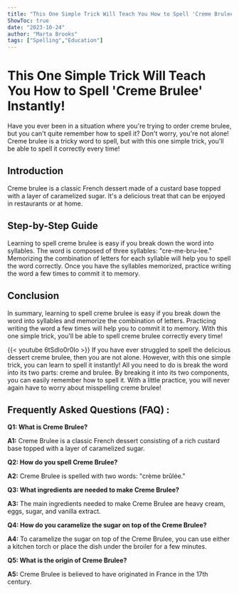 ```yaml
---
title: "This One Simple Trick Will Teach You How to Spell 'Creme Brulee' Instantly!"
ShowToc: true 
date: "2023-10-24"
author: "Marta Brooks" 
tags: ["Spelling","Education"]
---
```

# This One Simple Trick Will Teach You How to Spell 'Creme Brulee' Instantly!

Have you ever been in a situation where you're trying to order creme brulee, but you can't quite remember how to spell it? Don't worry, you're not alone! Creme brulee is a tricky word to spell, but with this one simple trick, you'll be able to spell it correctly every time!

## Introduction

Creme brulee is a classic French dessert made of a custard base topped with a layer of caramelized sugar. It's a delicious treat that can be enjoyed in restaurants or at home.

## Step-by-Step Guide

Learning to spell creme brulee is easy if you break down the word into syllables. The word is composed of three syllables: "cre-me-bru-lee." Memorizing the combination of letters for each syllable will help you to spell the word correctly. Once you have the syllables memorized, practice writing the word a few times to commit it to memory.

## Conclusion

In summary, learning to spell creme brulee is easy if you break down the word into syllables and memorize the combination of letters. Practicing writing the word a few times will help you to commit it to memory. With this one simple trick, you'll be able to spell creme brulee correctly every time!

{{< youtube 6tSdlo0r0Io >}} 
If you have ever struggled to spell the delicious dessert creme brulee, then you are not alone. However, with this one simple trick, you can learn to spell it instantly! All you need to do is break the word into its two parts: creme and brulee. By breaking it into its two components, you can easily remember how to spell it. With a little practice, you will never again have to worry about misspelling creme brulee!

## Frequently Asked Questions (FAQ) :
**Q1: What is Creme Brulee?**

**A1:** Creme Brulee is a classic French dessert consisting of a rich custard base topped with a layer of caramelized sugar.

**Q2: How do you spell Creme Brulee?**

**A2:** Creme Brulee is spelled with two words: "crème brûlée." 

**Q3: What ingredients are needed to make Creme Brulee?**

**A3:** The main ingredients needed to make Creme Brulee are heavy cream, eggs, sugar, and vanilla extract. 

**Q4: How do you caramelize the sugar on top of the Creme Brulee?**

**A4:** To caramelize the sugar on top of the Creme Brulee, you can use either a kitchen torch or place the dish under the broiler for a few minutes. 

**Q5: What is the origin of Creme Brulee?**

**A5:** Creme Brulee is believed to have originated in France in the 17th century.





